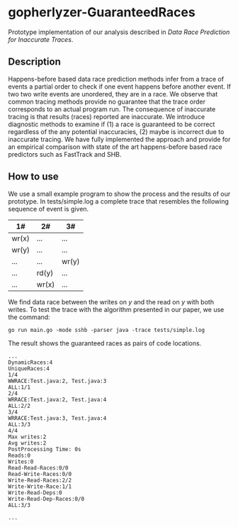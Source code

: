 # gopherlyzer-GuaranteedRaces

Prototype implementation of our analysis described in *Data Race Prediction for Inaccurate Traces*.

## Description

  Happens-before based data race prediction methods infer from a trace of events a partial order
  to check if one event happens before another event.
  If two two write events are unordered, they are in a race.
  We observe that common tracing methods provide no guarantee that the
  trace order corresponds to an actual program run.
  The consequence  of inaccurate tracing is that results (races) reported are inaccurate.
  We introduce diagnostic methods to examine
  if (1) a race is guaranteed to be correct regardless of the
  any potential inaccuracies, (2) maybe is incorrect due to inaccurate tracing.
  We have fully implemented the approach and provide for an empirical comparison
  with state of the art happens-before based race predictors such as FastTrack and SHB.

  ## How to use

We use a small example program to show the process and the results of our prototype. In tests/simple.log a complete trace that resembles the following sequence of event is given.

 1# |2# | 3#
 ------|-------|------
 wr(x) | ... | ...
 wr(y) | ... | ...
 ... | ... | wr(y)
 ... | rd(y) | ...
 ... | wr(x) | ...

 
 We find data race between the writes on *y* and the read on *y* with both writes. To test the trace with the algorithm presented in our paper, we use the command:

 ```
go run main.go -mode sshb -parser java -trace tests/simple.log
 ```

The result shows the guaranteed races as pairs of code locations.

 ```
...
DynamicRaces:4
UniqueRaces:4
1/4
WWRACE:Test.java:2, Test.java:3
ALL:1/1
2/4
WRRACE:Test.java:2, Test.java:4
ALL:2/2
3/4
WRRACE:Test.java:3, Test.java:4
ALL:3/3
4/4
Max writes:2
Avg writes:2
PostProcessing Time: 0s
Reads:0
Writes:0
Read-Read-Races:0/0
Read-Write-Races:0/0
Write-Read-Races:2/2
Write-Write-Race:1/1
Write-Read-Deps:0
Write-Read-Dep-Races:0/0
ALL:3/3

...
 ```